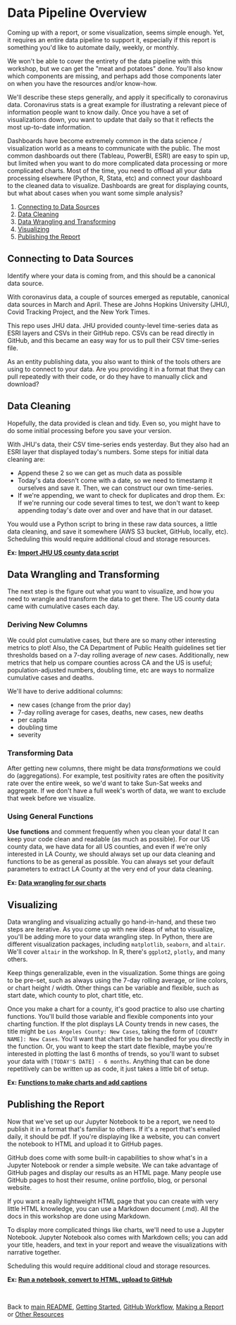 # Data Pipeline Overview

Coming up with a report, or some visualization, seems simple enough. Yet, it requires an entire data pipeline to support it, especially if this report is something you'd like to automate daily, weekly, or monthly.

We won't be able to cover the entirety of the data pipeline with this workshop, but we can get the "meat and potatoes" done. You'll also know which components are missing, and perhaps add those components later on when you have the resources and/or know-how.

We'll describe these steps generally, and apply it specifically to coronavirus data. Coronavirus stats is a great example for illustrating a relevant piece of information people want to know daily. Once you have a set of visualizations down, you want to update that daily so that it reflects the most up-to-date information.

Dashboards have become extremely common in the data science / visualization world as a means to communicate with the public. The most common dashboards out there (Tableau, PowerBI, ESRI) are easy to spin up, but limited when you want to do more complicated data processing or more complicated charts. Most of the time, you need to offload all your data processing elsewhere (Python, R, Stata, etc) and connect your dashboard to the cleaned data to visualize. Dashboards are great for displaying counts, but what about cases when you want some simple analysis?

1. [Connecting to Data Sources](#connecting-to-data-sources)
1. [Data Cleaning](data-cleaning)
1. [Data Wrangling and Transforming](#data-wrangling-and-transforming)
1. [Visualizing](#visualizing)
1. [Publishing the Report](#publishing-the-report)


## Connecting to Data Sources

Identify where your data is coming from, and this should be a canonical data source.

With coronavirus data, a couple of sources emerged as reputable, canonical data sources in March and April. These are Johns Hopkins University (JHU), Covid Tracking Project, and the New York Times. 

This repo uses JHU data. JHU provided county-level time-series data as ESRI layers and CSVs in their GitHub repo. CSVs can be read directly in GitHub, and this became an easy way for us to pull their CSV time-series file.

As an entity publishing data, you also want to think of the tools others are using to connect to your data. Are you providing it in a format that they can pull repeatedly with their code, or do they have to manually click and download?

## Data Cleaning

Hopefully, the data provided is clean and tidy. Even so, you might have to do some initial processing before you save your version.

With JHU's data, their CSV time-series ends yesterday. But they also had an ESRI layer that displayed today's numbers. Some steps for initial data cleaning are:
* Append these 2 so we can get as much data as possible
* Today's data doesn't come with a date, so we need to timestamp it ourselves and save it. Then, we can construct our own time-series.
* If we're appending, we want to check for duplicates and drop them. Ex: If we're running our code several times to test, we don't want to keep appending today's date over and over and have that in our dataset. 

You would use a Python script to bring in these raw data sources, a little data cleaning, and save it somewhere (AWS S3 bucket, GitHub, locally, etc). Scheduling this would require additional cloud and storage resources.

**Ex: [Import JHU US county data script](https://github.com/CityOfLosAngeles/covid19-indicators/blob/master/data/jhu_county.py)**

## Data Wrangling and Transforming

The next step is the figure out what you want to visualize, and how you need to wrangle and transform the data to get there. The US county data came with cumulative cases each day.

### Deriving New Columns

We could plot cumulative cases, but there are so many other interesting metrics to plot! Also, the CA Department of Public Health guidelines set tier thresholds based on a 7-day rolling average of *new* cases. Additionally, new metrics that help us compare counties across CA and the US is useful; population-adjusted numbers, doubling time, etc are ways to normalize cumulative cases and deaths.

We'll have to derive additional columns:
* new cases (change from the prior day)
* 7-day rolling average for cases, deaths, new cases, new deaths
* per capita 
* doubling time 
* severity

### Transforming Data

After getting new columns, there might be data *transformations* we could do (aggregations). For example, test positivity rates are often the positivity rate over the entire week, so we'd want to take Sun-Sat weeks and aggregate. If we don't have a full week's worth of data, we want to exclude that week before we visualize.

### Using General Functions

**Use functions** and comment frequently when you clean your data! It can keep your code clean and readable (as much as possible). For our US county data, we have data for all US counties, and even if we're only interested in LA County, we should always set up our data cleaning and functions to be as general as possible. You can always set your default parameters to extract LA County at the very end of your data cleaning.

**Ex: [Data wrangling for our charts](https://github.com/CityOfLosAngeles/covid19-indicators/blob/master/notebooks/utils.py)**

## Visualizing

Data wrangling and visualizing actually go hand-in-hand, and these two steps are iterative. As you come up with new ideas of what to visualize, you'll be adding more to your data wrangling step. In Python, there are different visualization packages, including `matplotlib`, `seaborn`, and `altair`. We'll cover `altair` in the workshop. In R, there's `ggplot2`, `plotly`, and many others.

Keep things generalizable, even in the visualization. Some things are going to be pre-set, such as always using the 7-day rolling average, or line colors, or chart height / width. Other things can be variable and flexible, such as start date, which county to plot, chart title, etc.

Once you make a chart for a county, it's good practice to also use charting functions. You'll build those variable and flexible components into your charting function. If the plot displays LA County trends in new cases, the title might be `Los Angeles County: New Cases`, taking the form of `[COUNTY NAME]: New Cases`. You'll want that chart title to be handled for you directly in the function. Or, you want to keep the start date flexible, maybe you're interested in plotting the last 6 months of trends, so you'll want to subset your data with `[TODAY'S DATE] - 6 months`. Anything that can be done repetitively can be written up as code, it just takes a little bit of setup.

**Ex: [Functions to make charts and add captions](https://github.com/CityOfLosAngeles/covid19-indicators/blob/master/notebooks/us_county_utils.py)**

## Publishing the Report

Now that we've set up our Jupyter Notebook to be a report, we need to publish it in a format that's familiar to others. If it's a report that's emailed daily, it should be pdf. If you're displaying like a website, you can convert the notebook to HTML and upload it to GitHub pages.

GitHub does come with some built-in capabilities to show what's in a Jupyter Notebook or render a simple website. We can take advantage of GitHub pages and display our results as an HTML page. Many people use GitHub pages to host their resume, online portfolio, blog, or personal website.

If you want a really lightweight HTML page that you can create with very little HTML knowledge, you can use a Markdown document (.md). All the docs in this workshop are done using Markdown. 

To display more complicated things like charts, we'll need to use a Jupyter Notebook. Jupyter Notebook also comes with Markdown cells; you can add your title, headers, and text in your report and weave the visualizations with narrative together.

Scheduling this would require additional cloud and storage resources.

**Ex: [Run a notebook, convert to HTML, upload to GitHub](https://github.com/CityOfLosAngeles/covid19-indicators/blob/master/report_county_trends.py)**

<br>

Back to [main README](./README.md), [Getting Started](./getting_started.md), [GitHub Workflow](./github_version_control.md), [Making a Report](./making_report.md) or [Other Resources](./other_resources.md) 
